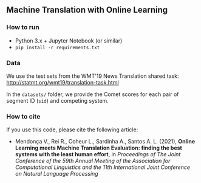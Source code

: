 ## Machine Translation with Online Learning


### How to run

- Python 3.x + Jupyter Notebook (or similar)
- `pip install -r requirements.txt`


### Data

We use the test sets from the WMT'19 News Translation shared task: http://statmt.org/wmt19/translation-task.html

In the `datasets/` folder, we provide the Comet scores for each pair of segment ID (`sid`) and competing system.     

### How to cite

If you use this code, please cite the following article:

- Mendonça V., Rei R., Coheur L., Sardinha A., Santos A. L. (2021), **Online Learning meets Machine Translation Evaluation: finding the best systems with the least human effort**, in *Proceedings of The Joint Conference of the 59th Annual Meeting of the Association for Computational Linguistics and the 11th International Joint Conference on Natural Language Processing*